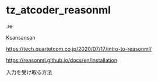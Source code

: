 # tz_atcoder_reasonml

.re

Ksansansan

https://tech.quartetcom.co.jp/2020/07/17/intro-to-reasonml/

https://reasonml.github.io/docs/en/installation

入力を受け取る方法
